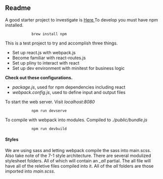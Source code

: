 ## Readme 

A good starter project to investigate is
[ Here ]( http://fredguest.com/2015/03/06/building-a-stateless-rails-api-with-react-and-twitter-oauth/ )
To develop you must have npm installed.

				brew install npm

This is a test project to try and accomplish three things.

* Set up react.js with webpack.js
* Become familiar with react-routes.js
* Set up pliny to interact with react
* Set up dev environment with minitest for business logic

**Check out these configurations.**

* *package.js*, used for npm dependencies including react 
* *webpack.config.js*, used to define input and output files 

To start the web server. Visit *localhost:8080*

				npm run devserve

To compile with webpack into modules. Compiled to *./public/bundle.js*

				npm run devbuild
				

#### Styles 

We are using sass and letting webpack compile the sass into main.scss. Also take
note of the 7-1 style architecture. There are several modulized stylesheet
folders. All of which will contain an *_all* partial. The all file will have all
of the reletive files compiled into it. All of the *all* folders are those
imported into *main.scss*. 

